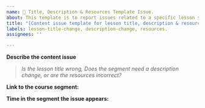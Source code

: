 ```yaml
---
name: 🐛 Title, Description & Resources Template Issue. 
about: This template is to report issues related to a specific lesson segment. The issue should be related to a lesson title, description or resource. 
title: "[Content issue template for lesson title, description & resources] "
labels: lesson-title-change, description-change, resources. 
assignees: ''

---
```


**Describe the content issue**
> <em> Is the lesson title wrong, Does the segment need a description change, or are the resources incorrect? </em>


**Link to the course segment:**

**Time in the segment the issue appears:** 
